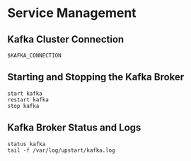 # Service Management

## Kafka Cluster Connection

    $KAFKA_CONNECTION

## Starting and Stopping the Kafka Broker

    start kafka
    restart kafka
    stop kafka
 
## Kafka Broker Status and Logs

    status kafka
    tail -f /var/log/upstart/kafka.log

